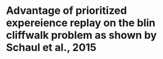 # Advantage of prioritized expereience replay on the blin cliffwalk problem as shown by Schaul et al., 2015
